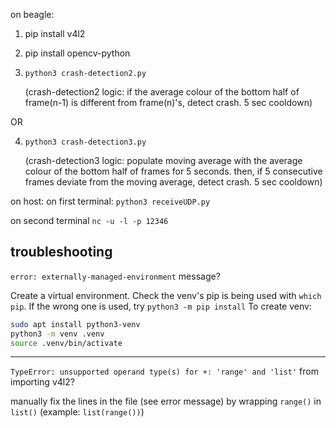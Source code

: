 on beagle:

1) pip install v4l2
2) pip install opencv-python
3) `python3 crash-detection2.py`

    (crash-detection2 logic: if the average colour of the bottom half of frame(n-1) 
                             is different from frame(n)'s, detect crash. 5 sec 
                             cooldown)

OR

4) `python3 crash-detection3.py`

    (crash-detection3 logic: populate moving average with the average colour of the bottom
                             half of frames for 5 seconds. then, if 5 consecutive frames deviate from the moving average, detect crash. 5 sec cooldown)




on host:
on first terminal:
    `python3 receiveUDP.py`

on second terminal
    `nc -u -l -p 12346`


## troubleshooting
`error: externally-managed-environment` message?

Create a virtual environment. Check the venv's pip is being used with `which pip`. If the wrong one is used, try `python3 -m pip install`
To create venv:
```sh
sudo apt install python3-venv
python3 -m venv .venv
source .venv/bin/activate
```
---
`TypeError: unsupported operand type(s) for +: 'range' and 'list'` from importing v4l2?

manually fix the lines in the file (see error message) by wrapping `range()` in `list()` (example: `list(range())`)